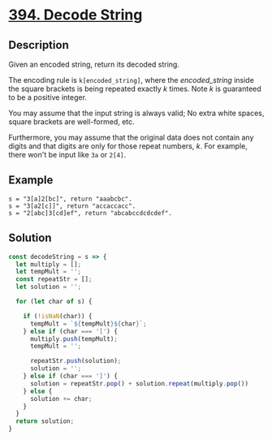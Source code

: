 # [394. Decode String](https://leetcode.com/problems/decode-string/)

## Description

Given an encoded string, return its decoded string.

The encoding rule is `k[encoded_string]`, where the *encoded_string* inside the square brackets is being repeated exactly *k* times. Note *k* is guaranteed to be a positive integer.

You may assume that the input string is always valid; No extra white spaces, square brackets are well-formed, etc.

Furthermore, you may assume that the original data does not contain any digits and that digits are only for those repeat numbers, *k*. For example, there won't be input like `3a` or `2[4]`.

## Example

```e.g.
s = "3[a]2[bc]", return "aaabcbc".
s = "3[a2[c]]", return "accaccacc".
s = "2[abc]3[cd]ef", return "abcabccdcdcdef".
```

## Solution

```javascript
const decodeString = s => {
  let multiply = [];
  let tempMult = '';
  const repeatStr = [];
  let solution = '';

  for (let char of s) {

    if (!isNaN(char)) {
      tempMult = `${tempMult}${char}`;
    } else if (char === '[') {
      multiply.push(tempMult);
      tempMult = '';

      repeatStr.push(solution);
      solution = '';
    } else if (char === ']') {
      solution = repeatStr.pop() + solution.repeat(multiply.pop())
    } else {
      solution += char;
    }
  }
  return solution;
}
```
